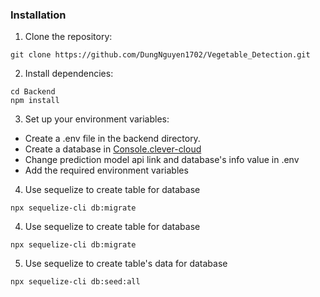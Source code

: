 ### Installation

1. Clone the repository:

```
git clone https://github.com/DungNguyen1702/Vegetable_Detection.git
```

2. Install dependencies:

```
cd Backend
npm install
```

3. Set up your environment variables:

-   Create a .env file in the backend directory.
-   Create a database in [Console.clever-cloud](https://console.clever-cloud.com/)
-   Change prediction model api link and database's info value in .env
-   Add the required environment variables

4.  Use sequelize to create table for database

```
npx sequelize-cli db:migrate
```

4.  Use sequelize to create table for database

```
npx sequelize-cli db:migrate
```

5.  Use sequelize to create table's data for database

```
npx sequelize-cli db:seed:all
```
